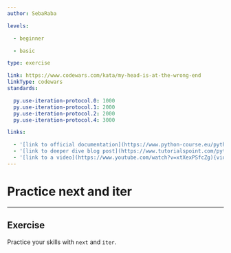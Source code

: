 ```yaml
---
author: SebaRaba

levels:

  - beginner

  - basic

type: exercise

link: https://www.codewars.com/kata/my-head-is-at-the-wrong-end
linkType: codewars
standards:

  py.use-iteration-protocol.0: 1000
  py.use-iteration-protocol.1: 2000
  py.use-iteration-protocol.2: 2000
  py.use-iteration-protocol.4: 3000

links:

  - '[link to official documentation](https://www.python-course.eu/python3_for_loop.php){website}'
  - '[link to deeper dive blog post](https://www.tutorialspoint.com/python/python_loops.htm){website}'
  - '[link to a video](https://www.youtube.com/watch?v=xtXexPSfcZg){video}'
---
```


# Practice next and iter

---
## Exercise

Practice your skills with `next` and `iter`.
